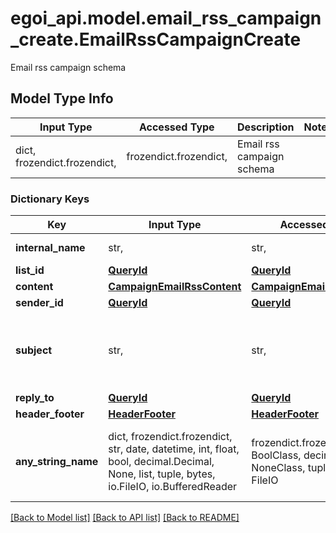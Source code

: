 # egoi_api.model.email_rss_campaign_create.EmailRssCampaignCreate

Email rss campaign schema

## Model Type Info
Input Type | Accessed Type | Description | Notes
------------ | ------------- | ------------- | -------------
dict, frozendict.frozendict,  | frozendict.frozendict,  | Email rss campaign schema | 

### Dictionary Keys
Key | Input Type | Accessed Type | Description | Notes
------------ | ------------- | ------------- | ------------- | -------------
**internal_name** | str,  | str,  | Campaign internal name | 
**list_id** | [**QueryId**](QueryId.md) | [**QueryId**](QueryId.md) |  | 
**content** | [**CampaignEmailRssContent**](CampaignEmailRssContent.md) | [**CampaignEmailRssContent**](CampaignEmailRssContent.md) |  | 
**sender_id** | [**QueryId**](QueryId.md) | [**QueryId**](QueryId.md) |  | 
**subject** | str,  | str,  | Campaign subject. If no value is sent, defaults to &#x27;internal_name&#x27; property value | [optional] 
**reply_to** | [**QueryId**](QueryId.md) | [**QueryId**](QueryId.md) |  | [optional] 
**header_footer** | [**HeaderFooter**](HeaderFooter.md) | [**HeaderFooter**](HeaderFooter.md) |  | [optional] 
**any_string_name** | dict, frozendict.frozendict, str, date, datetime, int, float, bool, decimal.Decimal, None, list, tuple, bytes, io.FileIO, io.BufferedReader | frozendict.frozendict, str, BoolClass, decimal.Decimal, NoneClass, tuple, bytes, FileIO | any string name can be used but the value must be the correct type | [optional]

[[Back to Model list]](../../README.md#documentation-for-models) [[Back to API list]](../../README.md#documentation-for-api-endpoints) [[Back to README]](../../README.md)

